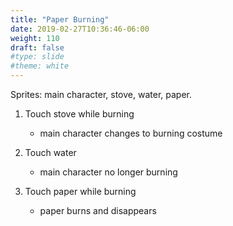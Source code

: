 ```yaml
---
title: "Paper Burning"
date: 2019-02-27T10:36:46-06:00
weight: 110
draft: false
#type: slide
#theme: white
---
```


Sprites: main character, stove, water, paper.

1. Touch stove while burning 

     * main character changes to burning costume
     
2. Touch water 

     * main character no longer burning
     
3. Touch paper while burning

    * paper burns and disappears
    
